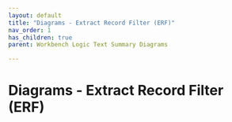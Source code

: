 ```yaml
---
layout: default
title: "Diagrams - Extract Record Filter (ERF)"
nav_order: 1
has_children: true
parent: Workbench Logic Text Summary Diagrams

---
```

# Diagrams - Extract Record Filter (ERF)
  
